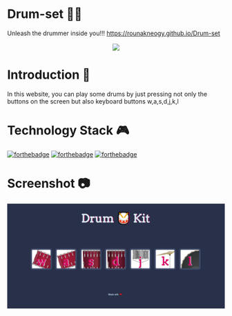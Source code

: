 # Drum-set 🥁🥁
Unleash the drummer inside you!!! https://rounakneogy.github.io/Drum-set
<br/>
<p align="center"><img align="center" src="https://media.giphy.com/media/mP9B4usicJniM/giphy.gif" width="200"><p/>

# Introduction 📒
In this website, you can play some drums by just pressing not only the buttons on the screen but also keyboard buttons w,a,s,d,j,k,l

# Technology Stack 🎮

[![forthebadge](https://forthebadge.com/images/badges/built-with-love.svg)](https://forthebadge.com)
[![forthebadge](https://forthebadge.com/images/badges/powered-by-coffee.svg)](https://forthebadge.com)
[![forthebadge](https://forthebadge.com/images/badges/made-with-javascript.svg)](https://forthebadge.com)

# Screenshot 📷
![](images/sc.png)
